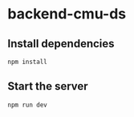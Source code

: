 # backend-cmu-ds

## Install dependencies
```
npm install
```

## Start the server
```
npm run dev
```
